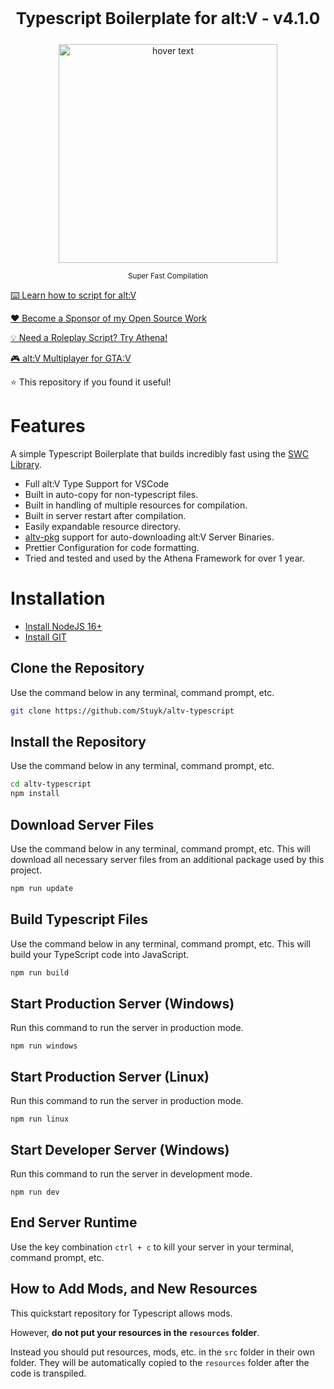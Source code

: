 <p align="center" style="font-size: 26px">
	<b>Typescript Boilerplate for alt:V - v4.1.0</b>
</p>
<p align="center">
	<img src="https://thumbs.gfycat.com/FabulousFlawlessLamb-size_restricted.gif" width="350" title="hover text">
</p>

<p align="center">
	<sup>Super Fast Compilation</sup>
</p>

[⌨️ Learn how to script for alt:V](https://altv.stuyk.com/)

[❤️ Become a Sponsor of my Open Source Work](https://github.com/sponsors/Stuyk/)

[💡 Need a Roleplay Script? Try Athena!](https://athenaframework.com/)

[🎮 alt:V Multiplayer for GTA:V](https://altv.mp)

⭐ This repository if you found it useful!

# Features

A simple Typescript Boilerplate that builds incredibly fast using the [SWC Library](https://github.com/swc-project/swc).

-   Full alt:V Type Support for VSCode
-   Built in auto-copy for non-typescript files.
-   Built in handling of multiple resources for compilation.
-   Built in server restart after compilation.
-   Easily expandable resource directory.
-   [altv-pkg](https://github.com/Stuyk/altv-pkg) support for auto-downloading alt:V Server Binaries.
-   Prettier Configuration for code formatting.
-   Tried and tested and used by the Athena Framework for over 1 year.


# Installation

* [Install NodeJS 16+](https://nodejs.org/en/download/current/)
* [Install GIT](https://git-scm.com/downloads)

## Clone the Repository

Use the command below in any terminal, command prompt, etc.

```sh
git clone https://github.com/Stuyk/altv-typescript
```


## Install the Repository

Use the command below in any terminal, command prompt, etc.

```sh
cd altv-typescript
npm install
```


## Download Server Files

Use the command below in any terminal, command prompt, etc. This will download all necessary server files from an additional package used by this project.

```sh
npm run update
```

## Build Typescript Files

Use the command below in any terminal, command prompt, etc. This will build your TypeScript code into JavaScript.

```sh
npm run build
```

## Start Production Server (Windows)

Run this command to run the server in production mode.

```
npm run windows
```

## Start Production Server (Linux)

Run this command to run the server in production mode.

```
npm run linux
```

## Start Developer Server (Windows)

Run this command to run the server in development mode.

```
npm run dev
```

## End Server Runtime

Use the key combination `ctrl + c` to kill your server in your terminal, command prompt, etc.

## How to Add Mods, and New Resources

This quickstart repository for Typescript allows mods.

However, **do not put your resources in the `resources` folder**.

Instead you should put resources, mods, etc. in the `src` folder in their own folder. They will be automatically copied to the `resources` folder after the code is transpiled.